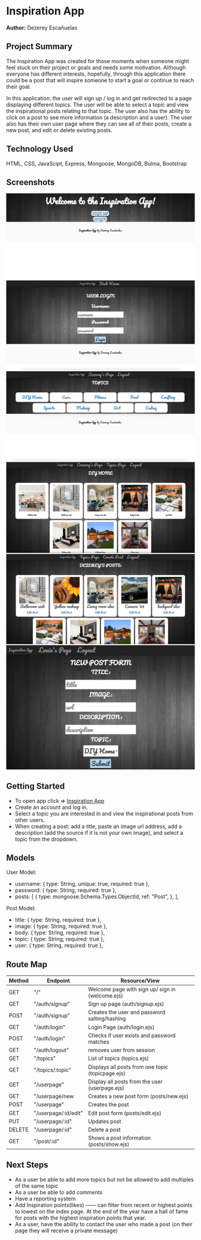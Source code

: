 # Inspiration App

**Author:** Dezerey Escañuelas

## Project Summary

The Inspiration App was created for those moments when someone might feel stuck on their project or goals and needs some motivation. Although everyone has different interests, hopefully, through this application there could be a post that will inspire someone to start a goal or continue to reach their goal.

In this application, the user will sign up / log in and get redirected to a page displaying different topics. The user will be able to select a topic and view the inspirational posts relating to that topic. The user also has the ability to click on a post to see more information (a description and a user). The user also has their own user page where they can see all of their posts, create a new post, and edit or delete existing posts.

## Technology Used

HTML, CSS, JavaScipt, Express, Mongoose, MongoDB, Bulma, Bootstrap

## Screenshots

![Welcome Page](docs/welcome-page.png)
![Login Page](docs/user-login-page.png)
![Topics Page](docs/topics-page.png)
![Topic Page](docs/topic-page.png)
![User Page](docs/user-page.png)
![Create Post Page](docs/create-post.png)

## Getting Started

- To open app click => [Inspiration App](https://seir-project2-inspirationapp.herokuapp.com/)
- Create an account and log in.
- Select a topic you are interested in and view the inspirational posts from other users.
- When creating a post: add a title, paste an image url address, add a description (add the source if it is not your own image), and select a topic from the dropdown.

## Models

User Model:

- username: { type: String, unique: true, required: true },
- password: { type: String, required: true },
- posts: [
  {
  type: mongoose.Schema.Types.ObjectId,
  ref: "Post",
  },
  ],

Post Model:

- title: { type: String, required: true },
- image: { type: String, required: true },
- body: { type: String, required: true },
- topic: { type: String, required: true },
- user: { type: String, required: true },

## Route Map

| Method | Endpoint             | Resource/View                                     |
| ------ | -------------------- | ------------------------------------------------- |
| GET    | "/"                  | Welcome page with sign up/ sign in (welcome.ejs)  |
| GET    | "/auth/signup"       | Sign up page (auth/signup.ejs)                    |
| POST   | "/auth/signup"       | Creates the user and password salting/hashing     |
| GET    | "/auth/login"        | Login Page (auth/login.ejs)                       |
| POST   | "/auth/login"        | Checks if user exists and password matches        |
| GET    | "/auth/logout"       | removes user from session                         |
| GET    | "/topics"            | List of topics (topics.ejs)                       |
| GET    | "/topics/:topic"     | Displays all posts from one topic (topicpage.ejs) |
| GET    | "/userpage"          | Display all posts from the user (userpage.ejs)    |
| GET    | "/userpage/new       | Creates a new post form (posts/new.ejs)           |
| POST   | "/userpage"          | Creates the post                                  |
| GET    | "/userpage/:id/edit" | Edit post form (posts/edit.ejs)                   |
| PUT    | "/userpage/:id"      | Updates post                                      |
| DELETE | "/userpage/:id"      | Delete a post                                     |
| GET    | "/post/:id"          | Shows a post information (posts/show.ejs)         |

## Next Steps

- As a user be able to add more topics but not be allowed to add multiples of the same topic
- As a user be able to add comments
- Have a reporting system
- Add Inspiration points(likes) —— can filter from recent or highest points to lowest on the index page. At the end of the year have a hall of fame for posts with the highest inspiration points that year.
- As a user, have the ability to contact the user who made a post (on their page they will receive a private message)
